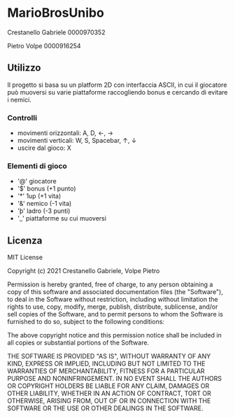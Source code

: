 
# MarioBrosUnibo

Crestanello Gabriele 0000970352

Pietro Volpe 0000916254

## Utilizzo

Il progetto si basa su un platform 2D con interfaccia ASCII, in cui il giocatore può muoversi su varie piattaforme raccogliendo bonus e cercando di evitare i nemici.  

### Controlli

- movimenti orizzontali: A, D, ←, →
- movimenti verticali: W, S, Spacebar, ↑, ↓
- uscire dal gioco: X

### Elementi di gioco

- '@' giocatore
- '$' bonus (+1 punto)
- '*' 1up (+1 vita)
- '&' nemico (-1 vita)
- 'þ' ladro (-3 punti)
- '_' piattaforme su cui muoversi

## Licenza
MIT License

Copyright (c) 2021 Crestanello Gabriele, Volpe Pietro

Permission is hereby granted, free of charge, to any person obtaining a copy
of this software and associated documentation files (the "Software"), to deal
in the Software without restriction, including without limitation the rights
to use, copy, modify, merge, publish, distribute, sublicense, and/or sell
copies of the Software, and to permit persons to whom the Software is
furnished to do so, subject to the following conditions:

The above copyright notice and this permission notice shall be included in all
copies or substantial portions of the Software.

THE SOFTWARE IS PROVIDED "AS IS", WITHOUT WARRANTY OF ANY KIND, EXPRESS OR
IMPLIED, INCLUDING BUT NOT LIMITED TO THE WARRANTIES OF MERCHANTABILITY,
FITNESS FOR A PARTICULAR PURPOSE AND NONINFRINGEMENT. IN NO EVENT SHALL THE
AUTHORS OR COPYRIGHT HOLDERS BE LIABLE FOR ANY CLAIM, DAMAGES OR OTHER
LIABILITY, WHETHER IN AN ACTION OF CONTRACT, TORT OR OTHERWISE, ARISING FROM,
OUT OF OR IN CONNECTION WITH THE SOFTWARE OR THE USE OR OTHER DEALINGS IN THE
SOFTWARE.
